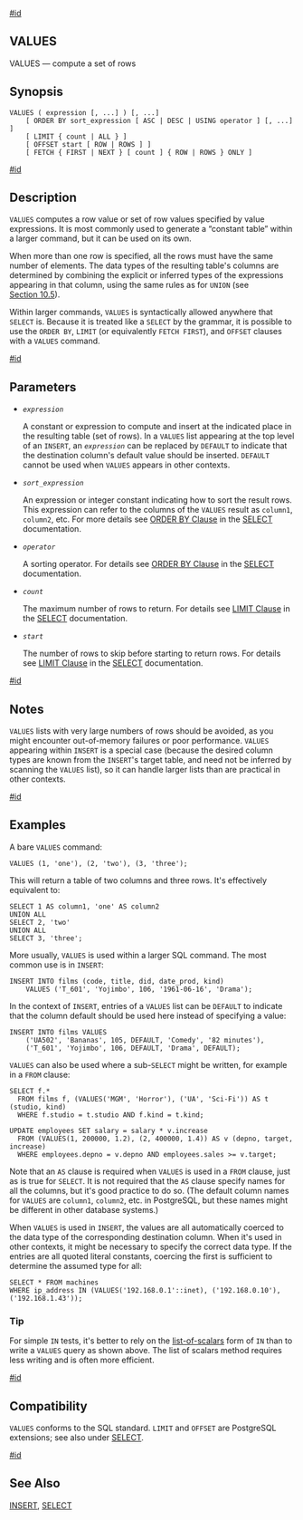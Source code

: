 [#id](#SQL-VALUES)

## VALUES

VALUES — compute a set of rows

## Synopsis

```
VALUES ( expression [, ...] ) [, ...]
    [ ORDER BY sort_expression [ ASC | DESC | USING operator ] [, ...] ]
    [ LIMIT { count | ALL } ]
    [ OFFSET start [ ROW | ROWS ] ]
    [ FETCH { FIRST | NEXT } [ count ] { ROW | ROWS } ONLY ]
```

[#id](#id-1.9.3.185.5)

## Description

`VALUES` computes a row value or set of row values specified by value expressions. It is most commonly used to generate a “constant table” within a larger command, but it can be used on its own.

When more than one row is specified, all the rows must have the same number of elements. The data types of the resulting table's columns are determined by combining the explicit or inferred types of the expressions appearing in that column, using the same rules as for `UNION` (see [Section 10.5](typeconv-union-case)).

Within larger commands, `VALUES` is syntactically allowed anywhere that `SELECT` is. Because it is treated like a `SELECT` by the grammar, it is possible to use the `ORDER BY`, `LIMIT` (or equivalently `FETCH FIRST`), and `OFFSET` clauses with a `VALUES` command.

[#id](#id-1.9.3.185.6)

## Parameters

- _`expression`_

  A constant or expression to compute and insert at the indicated place in the resulting table (set of rows). In a `VALUES` list appearing at the top level of an `INSERT`, an _`expression`_ can be replaced by `DEFAULT` to indicate that the destination column's default value should be inserted. `DEFAULT` cannot be used when `VALUES` appears in other contexts.

- _`sort_expression`_

  An expression or integer constant indicating how to sort the result rows. This expression can refer to the columns of the `VALUES` result as `column1`, `column2`, etc. For more details see [ORDER BY Clause](sql-select#SQL-ORDERBY) in the [SELECT](sql-select) documentation.

- _`operator`_

  A sorting operator. For details see [ORDER BY Clause](sql-select#SQL-ORDERBY) in the [SELECT](sql-select) documentation.

- _`count`_

  The maximum number of rows to return. For details see [LIMIT Clause](sql-select#SQL-LIMIT) in the [SELECT](sql-select) documentation.

- _`start`_

  The number of rows to skip before starting to return rows. For details see [LIMIT Clause](sql-select#SQL-LIMIT) in the [SELECT](sql-select) documentation.

[#id](#id-1.9.3.185.7)

## Notes

`VALUES` lists with very large numbers of rows should be avoided, as you might encounter out-of-memory failures or poor performance. `VALUES` appearing within `INSERT` is a special case (because the desired column types are known from the `INSERT`'s target table, and need not be inferred by scanning the `VALUES` list), so it can handle larger lists than are practical in other contexts.

[#id](#id-1.9.3.185.8)

## Examples

A bare `VALUES` command:

```
VALUES (1, 'one'), (2, 'two'), (3, 'three');
```

This will return a table of two columns and three rows. It's effectively equivalent to:

```
SELECT 1 AS column1, 'one' AS column2
UNION ALL
SELECT 2, 'two'
UNION ALL
SELECT 3, 'three';
```

More usually, `VALUES` is used within a larger SQL command. The most common use is in `INSERT`:

```
INSERT INTO films (code, title, did, date_prod, kind)
    VALUES ('T_601', 'Yojimbo', 106, '1961-06-16', 'Drama');
```

In the context of `INSERT`, entries of a `VALUES` list can be `DEFAULT` to indicate that the column default should be used here instead of specifying a value:

```
INSERT INTO films VALUES
    ('UA502', 'Bananas', 105, DEFAULT, 'Comedy', '82 minutes'),
    ('T_601', 'Yojimbo', 106, DEFAULT, 'Drama', DEFAULT);
```

`VALUES` can also be used where a sub-`SELECT` might be written, for example in a `FROM` clause:

```
SELECT f.*
  FROM films f, (VALUES('MGM', 'Horror'), ('UA', 'Sci-Fi')) AS t (studio, kind)
  WHERE f.studio = t.studio AND f.kind = t.kind;

UPDATE employees SET salary = salary * v.increase
  FROM (VALUES(1, 200000, 1.2), (2, 400000, 1.4)) AS v (depno, target, increase)
  WHERE employees.depno = v.depno AND employees.sales >= v.target;
```

Note that an `AS` clause is required when `VALUES` is used in a `FROM` clause, just as is true for `SELECT`. It is not required that the `AS` clause specify names for all the columns, but it's good practice to do so. (The default column names for `VALUES` are `column1`, `column2`, etc. in PostgreSQL, but these names might be different in other database systems.)

When `VALUES` is used in `INSERT`, the values are all automatically coerced to the data type of the corresponding destination column. When it's used in other contexts, it might be necessary to specify the correct data type. If the entries are all quoted literal constants, coercing the first is sufficient to determine the assumed type for all:

```
SELECT * FROM machines
WHERE ip_address IN (VALUES('192.168.0.1'::inet), ('192.168.0.10'), ('192.168.1.43'));
```

### Tip

For simple `IN` tests, it's better to rely on the [list-of-scalars](functions-comparisons#FUNCTIONS-COMPARISONS-IN-SCALAR) form of `IN` than to write a `VALUES` query as shown above. The list of scalars method requires less writing and is often more efficient.

[#id](#id-1.9.3.185.9)

## Compatibility

`VALUES` conforms to the SQL standard. `LIMIT` and `OFFSET` are PostgreSQL extensions; see also under [SELECT](sql-select).

[#id](#id-1.9.3.185.10)

## See Also

[INSERT](sql-insert), [SELECT](sql-select)

